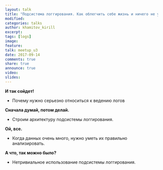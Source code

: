 ```yaml
---
layout: talk
title: "Подсистема логгирования. Как облегчить себе жизнь и ничего не упустить"
modified:
categories: talks
author: khamitov_kirill
excerpt:
tags: [logs]
image:
feature:
talk: meetup_u3
date: 2017-09-14
comments: true
share: true
announce: true
video: 
slides: 
---
```


**И так сойдет!**

* Почему нужно серьезно относиться к ведению логов

**Сначала думай, потом делай.**

* Строим архитектуру подсистемы логгирования.

**Ой, все.**

* Когда данных очень много, нужно уметь их правильно анализировать.

**А что, так можно было?**

* Нетривиальное использование подсистемы логгирования.
